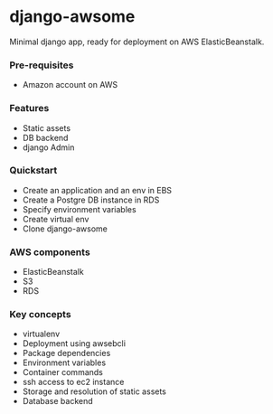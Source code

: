 # django-awsome
Minimal django app, ready for deployment on AWS ElasticBeanstalk.  

### Pre-requisites
* Amazon account on AWS  

### Features
* Static assets  
* DB backend  
* django Admin  

### Quickstart
* Create an application and an env in EBS
* Create a Postgre DB instance in RDS
* Specify environment variables
* Create virtual env
* Clone django-awsome

### AWS components
* ElasticBeanstalk  
* S3  
* RDS  

### Key concepts
* virtualenv
* Deployment using awsebcli
* Package dependencies
* Environment variables
* Container commands
* ssh access to ec2 instance  
* Storage and resolution of static assets   
* Database backend  
